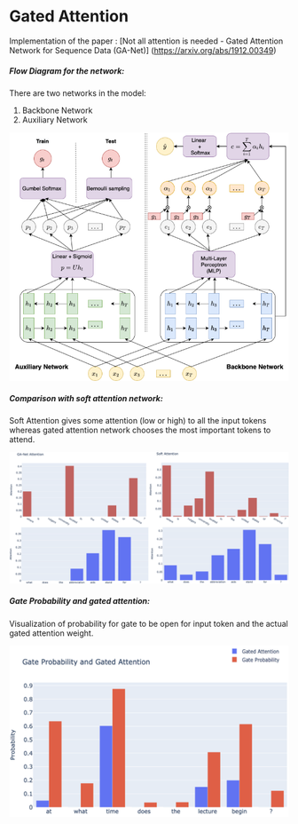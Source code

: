 # Gated Attention

Implementation of the paper : [Not all attention is needed - Gated Attention Network for Sequence Data (GA-Net)]
(https://arxiv.org/abs/1912.00349) 

##### Flow Diagram for the network:  
There are two networks in the model:  
1. Backbone Network  
2. Auxiliary Network  

![](images/flow_dia.png?raw=true)  

##### Comparison with soft attention network:
Soft Attention gives some attention (low or high) to all the input tokens whereas gated attention network chooses the most important tokens to attend.

![](images/attention.png?raw=true)

##### Gate Probability and gated attention:
Visualization of probability for gate to be open for input token and the actual gated attention weight.  

![](images/gate_prob_and_attn.png?raw=true)  
                                                                                                   
